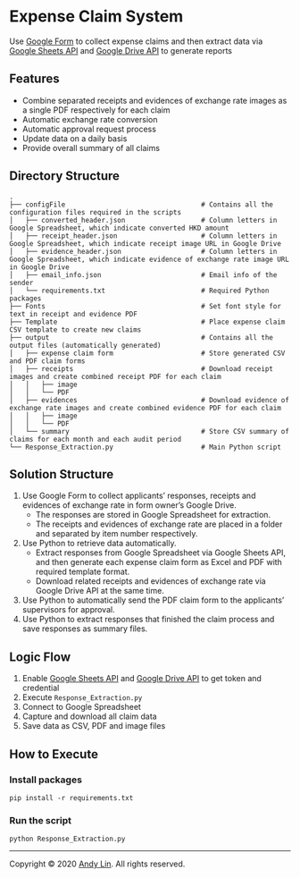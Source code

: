 # Expense Claim System
Use [Google Form](https://www.google.com/forms/about/) to collect expense claims and then extract data via [Google Sheets API](https://developers.google.com/sheets/api) and [Google Drive API](https://developers.google.com/drive) to generate reports

## Features
* Combine separated receipts and evidences of exchange rate images as a single PDF respectively for each claim
* Automatic exchange rate conversion
* Automatic approval request process
* Update data on a daily basis
* Provide overall summary of all claims

## Directory Structure
    .
    ├── configFile                                  # Contains all the configuration files required in the scripts
    │   ├── converted_header.json                   # Column letters in Google Spreadsheet, which indicate converted HKD amount
    │   ├── receipt_header.json                     # Column letters in Google Spreadsheet, which indicate receipt image URL in Google Drive
    │   ├── evidence_header.json                    # Column letters in Google Spreadsheet, which indicate evidence of exchange rate image URL in Google Drive
    │   ├── email_info.json                         # Email info of the sender
    │   └── requirements.txt                        # Required Python packages
    ├── Fonts                                       # Set font style for text in receipt and evidence PDF
    ├── Template                                    # Place expense claim CSV template to create new claims
    ├── output                                      # Contains all the output files (automatically generated)
    │   ├── expense claim form                      # Store generated CSV and PDF claim forms
    │   ├── receipts                                # Download receipt images and create combined receipt PDF for each claim
    │   │   ├── image
    │   │   └── PDF
    │   ├── evidences                               # Download evidence of exchange rate images and create combined evidence PDF for each claim
    │   │   ├── image
    │   │   └── PDF
    │   └── summary                                 # Store CSV summary of claims for each month and each audit period
    └── Response_Extraction.py                      # Main Python script

## Solution Structure
1. Use Google Form to collect applicants’ responses, receipts and evidences of exchange rate in form owner’s Google Drive. 
      *	The responses are stored in Google Spreadsheet for extraction.
      *	The receipts and evidences of exchange rate are placed in a folder and separated by item number respectively.
2. Use Python to retrieve data automatically.
      *	Extract responses from Google Spreadsheet via Google Sheets API, and then generate each expense claim form as Excel and PDF with required template format.
      *	Download related receipts and evidences of exchange rate via Google Drive API at the same time.
3. Use Python to automatically send the PDF claim form to the applicants’ supervisors for approval.
4. Use Python to extract responses that finished the claim process and save responses as summary files.

## Logic Flow
1.	Enable [Google Sheets API](https://developers.google.com/sheets/api/quickstart/python) and [Google Drive API](https://developers.google.com/drive/api/v3/quickstart/python) to get token and credential
2.	Execute ```Response_Extraction.py```
4.	Connect to Google Spreadsheet
5.	Capture and download all claim data
6.	Save data as CSV, PDF and image files

## How to Execute
### Install packages
```
pip install -r requirements.txt
```

### Run the script
```
python Response_Extraction.py
```
***
Copyright © 2020 [Andy Lin](https://github.com/andy2167565). All rights reserved.
